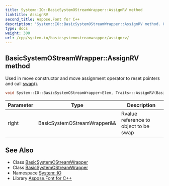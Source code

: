 ```yaml
---
title: System::IO::BasicSystemOStreamWrapper::AssignRV method
linktitle: AssignRV
second_title: Aspose.Font for C++
description: 'System::IO::BasicSystemOStreamWrapper::AssignRV method. Used in move constructor and move assignment operator to reset pointers and call swap() in C++.'
type: docs
weight: 300
url: /cpp/system.io/basicsystemostreamwrapper/assignrv/
---
```

## BasicSystemOStreamWrapper::AssignRV method


Used in move constructor and move assignment operator to reset pointers and call [swap()](../swap/).

```cpp
void System::IO::BasicSystemOStreamWrapper<Elem, Traits>::AssignRV(BasicSystemOStreamWrapper &&right)
```


| Parameter | Type | Description |
| --- | --- | --- |
| right | BasicSystemOStreamWrapper\&& | Rvalue reference to object to be swap |

## See Also

* Class [BasicSystemOStreamWrapper](../)
* Class [BasicSystemOStreamWrapper](../)
* Namespace [System::IO](../../)
* Library [Aspose.Font for C++](../../../)
